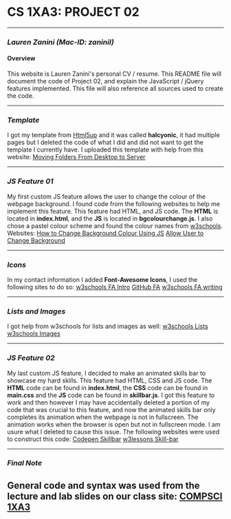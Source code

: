 # CS 1XA3: PROJECT 02
---
### *Lauren Zanini (Mac-ID: zaninil)*
#### Overview
This website is Lauren Zanini's personal CV / resume. This README file will document the code of Project 02, and explain the JavaScript / jQuery features implemented. This file will also reference all sources used to create the code.

---
### *Template*
I got my template from [Html5up](https://html5up.net/) and it was called **halcyonic**, it had multiple pages but I deleted the code of what I did and did not want to get the template I currently have. I uploaded this template with help from this website: [Moving Folders From Desktop to Server](https://stackoverflow.com/questions/591498/moving-a-folder-from-desktop-to-the-server)

---
### *JS Feature 01*
My first custom JS feature allows the user to change the colour of the webpage background. I found code from the following websites to help me implement this feature. This feature had HTML, and JS code. The **HTML** is located in **index.html**, and the **JS** is located in **bgcolourchange.js**. I also chose a pastel colour scheme and found the colour names from [w3schools](https://www.w3schools.com/colors/colors_hex.asp). 
Websites:
[How to Change Background Colour Using JS](https://www.tutorialrepublic.com/faq/how-to-change-the-background-color-of-a-web-page-using-javascript.php)
[Allow User to Change Background](https://stackoverflow.com/questions/53787686/allow-user-to-change-background-colour-in-javascript)

---
### *Icons*
In my contact information I added **Font-Awesome Icons**, I used the following sites to do so:
[w3schools FA Intro](https://www.w3schools.com/icons/fontawesome_icons_intro.asp)
[GitHub FA](https://github.com/FortAwesome/Font-Awesome/issues/11946)
[w3schools FA writing](https://www.w3schools.com/icons/fontawesome5_icons_writing.asp)

---
### *Lists and Images*
I got help from w3schools for lists and images as well:
[w3schools  Lists](https://www.w3schools.com/html/html_lists.asp)
[w3schools Images](https://www.w3schools.com/html/html_images.asp)

---
### *JS Feature 02*
My last custom JS feature, I decided to make an animated skills bar to showcase my hard skills. This feature had HTML, CSS and JS code. The **HTML** code can be found in **index.html**, the **CSS** code can be found in **main.css** and the **JS** code can be found in **skillbar.js**. I got this feature to work and then however I may have accidentally deleted a portion of my code that was crucial to this feature, and now the animated skills bar only completes its animation when the webpage is not in fullscreen. The animation works when the browser is open but not in fullscreen mode. I am usure what I deleted to cause this issue. The following websites were used to construct this code:
[Codepen Skillbar](https://codepen.io/tamak/pen/hzEer)
[w3lessons Skill-bar](https://w3lessons.info/skill-bar-with-jquery-css3/)

---
### *Final Note*
General code and syntax was used from the lecture and lab slides on our class site:
[COMPSCI 1XA3](https://mac1xa3.ca/)
---

